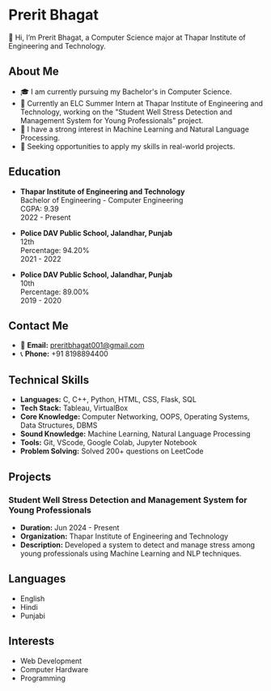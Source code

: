 # Prerit Bhagat

👋 Hi, I’m Prerit Bhagat, a Computer Science major at Thapar Institute of Engineering and Technology.

## About Me

- 🎓 I am currently pursuing my Bachelor's in Computer Science.
- 🔭 Currently an ELC Summer Intern at Thapar Institute of Engineering and Technology, working on the "Student Well Stress Detection and Management System for Young Professionals" project.
- 🌱 I have a strong interest in Machine Learning and Natural Language Processing.
- 💼 Seeking opportunities to apply my skills in real-world projects.

## Education

- **Thapar Institute of Engineering and Technology**  
  Bachelor of Engineering - Computer Engineering  
  CGPA: 9.39  
  2022 - Present

- **Police DAV Public School, Jalandhar, Punjab**  
  12th  
  Percentage: 94.20%  
  2021 - 2022

- **Police DAV Public School, Jalandhar, Punjab**  
  10th  
  Percentage: 89.00%  
  2019 - 2020
  
## Contact Me

- 📧 **Email:** preritbhagat001@gmail.com
- 📞 **Phone:** +91 8198894400

## Technical Skills

- **Languages:** C, C++, Python, HTML, CSS, Flask, SQL
- **Tech Stack:** Tableau, VirtualBox
- **Core Knowledge:** Computer Networking, OOPS, Operating Systems, Data Structures, DBMS
- **Sound Knowledge:** Machine Learning, Natural Language Processing
- **Tools:** Git, VScode, Google Colab, Jupyter Notebook
- **Problem Solving:** Solved 200+ questions on LeetCode

## Projects

### Student Well Stress Detection and Management System for Young Professionals

- **Duration:** Jun 2024 - Present
- **Organization:** Thapar Institute of Engineering and Technology
- **Description:** Developed a system to detect and manage stress among young professionals using Machine Learning and NLP techniques.

## Languages

- English
- Hindi
- Punjabi

## Interests

- Web Development
- Computer Hardware
- Programming

